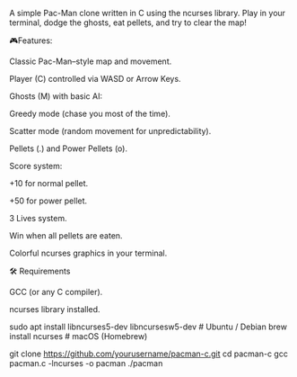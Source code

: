 A simple Pac-Man clone written in C using the ncurses library.
Play in your terminal, dodge the ghosts, eat pellets, and try to clear the map!

🎮Features:

Classic Pac-Man–style map and movement.

Player (C) controlled via WASD or Arrow Keys.

Ghosts (M) with basic AI:

Greedy mode (chase you most of the time).

Scatter mode (random movement for unpredictability).

Pellets (.) and Power Pellets (o).

Score system:

+10 for normal pellet.

+50 for power pellet.

3 Lives system.

Win when all pellets are eaten.

Colorful ncurses graphics in your terminal.

🛠️ Requirements

GCC (or any C compiler).

ncurses library installed.

sudo apt install libncurses5-dev libncursesw5-dev   # Ubuntu / Debian
brew install ncurses                                # macOS (Homebrew)


git clone https://github.com/yourusername/pacman-c.git
cd pacman-c
gcc pacman.c -lncurses -o pacman
./pacman
